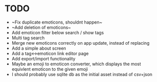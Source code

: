 # TODO
* ~Fix duplicate emoticons, shouldnt happen~
* ~Add deletion of emoticons~
* Add emoticon filter below search / show tags
* Multi tag search
* Merge new emoticons correctly on app update, instead of replacing
* Add a simple about screen
* Add a tag<->emoticon link editor page
* Add export/import functionality
* Maybe an emoji to emoticon converter, which displays the most equivlent emoticon to the given emoji
* I should probably use sqlite db as the initial asset instead of csv+json